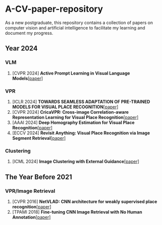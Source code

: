 # A-CV-paper-repository
As a new postgraduate, this repository contains a collection of papers on computer vision and artificial intelligence to facilitate my learning and document my progress.
## Year 2024
### VLM
1. [CVPR 2024] **Active Prompt Learning in Visual Language Models**[[paper]](https://arxiv.org/pdf/2311.11178)
### VPR
1. [ICLR 2024] **TOWARDS SEAMLESS ADAPTATION OF PRE-TRAINED MODELS FOR VISUAL PLACE RECOGNITION**[[paper]](https://arxiv.org/pdf/2402.14505)
2. [CVPR 2024] **CricaVPR: Cross-image Correlation-aware Representation Learning for Visual  Place Recognition**[[paper]](https://arxiv.org/pdf/2402.19231)
3. [AAAI 2024] **Deep Homography Estimation for Visual Place Recognition**[[paper]](https://arxiv.org/pdf/2402.16086)
4. [ECCV 2024] **Revisit Anything: Visual Place Recognition via Image Segment Retrieval**[[paper]](https://arxiv.org/pdf/2409.18049)
### Clustering
1. [ICML 2024] **Image Clustering with External Guidance**[[paper]](https://arxiv.org/pdf/2310.11989)
## The Year Before 2021
### VPR/Image Retrieval
1. [CVPR 2016] **NetVLAD: CNN architecture for weakly supervised place recognition**[[paper]](https://openaccess.thecvf.com/content_cvpr_2016/papers/Arandjelovic_NetVLAD_CNN_Architecture_CVPR_2016_paper.pdf)
2. [TPAMI 2018] **Fine-tuning CNN Image Retrieval with No Human Annotation**[[paper]](https://arxiv.org/pdf/1711.02512)
